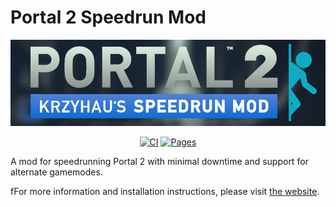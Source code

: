 # Portal 2 Speedrun Mod

<div align="center">

[![Speedrun Mod Homepage](doc/web/img/logo_readme.png)](https://sm.portal2.sr/)

</div>

<div align="center">

[![CI](https://github.com/p2sr/Portal2SpeedrunMod/actions/workflows/CI.yml/badge.svg)](https://github.com/p2sr/Portal2SpeedrunMod/actions/workflows/CI.yml)
[![Pages](https://github.com/p2sr/Portal2SpeedrunMod/actions/workflows/Pages.yaml/badge.svg)](https://github.com/p2sr/Portal2SpeedrunMod/actions/workflows/Pages.yaml)

</div>

A mod for speedrunning Portal 2 with minimal downtime and support for alternate gamemodes.

fFor more information and installation instructions, please visit [the website].

[the website]: https://sm.portal2.sr/
